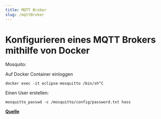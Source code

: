 ```yaml
---
title: MQTT Broker
slug: /mqttBroker
---
```

# Konfigurieren eines MQTT Brokers mithilfe von Docker

Mosquito:

Auf Docker Container einloggen
``` shell
docker exec -it eclipse-mosquitto /bin/sh^C
```

Einen User erstellen:
```
mosquitto_passwd -c /mosquitto/config/password.txt hass
```

[**Quelle**](https://www.homeautomationguy.io/blog/docker-tips/configuring-the-mosquitto-mqtt-docker-container-for-use-with-home-assistant)
